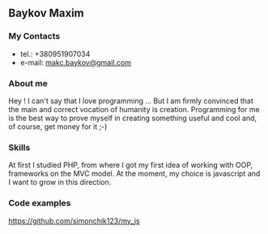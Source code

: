 ## Baykov Maxim

### My Contacts
- tel.: +380951907034
- e-mail: makc.baykov@gmail.com
### About me
Hey !
I can't say that I love programming ... But I am firmly convinced that the main and correct vocation of humanity is creation.
Programming for me is the best way to prove myself in creating something useful and cool and, of course, get money for it ;-)

### Skills
At first I studied PHP, from where I got my first idea of working with OOP, frameworks on the MVC model. At the moment, my choice is javascript and I want to grow in this direction.
### Code examples
https://github.com/simonchik123/my_js
